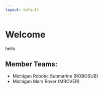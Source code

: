 ```yaml
---
layout: default
---
```

# Welcome
hello
## Member Teams:
* Michigan Robotic Submarine (ROBOSUB)
* Michigan Mars Rover (MROVER)
